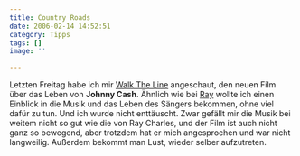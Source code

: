 ```yaml
---
title: Country Roads
date: 2006-02-14 14:52:51
category: Tipps
tags: []
image: ''

---
```


Letzten Freitag habe ich mir [Walk The Line](http://www.filmstarts.de/kritiken/Walk%20The%20Line.html) angeschaut, den neuen Film über das Leben von **Johnny Cash**. Ähnlich wie bei [Ray](http://us.imdb.com/title/tt0350258/) wollte ich einen Einblick in die Musik und das Leben des Sängers bekommen, ohne viel dafür zu tun. Und ich wurde nicht enttäuscht. Zwar gefällt mir die Musik bei weitem nicht so gut wie die von Ray Charles, und der Film ist auch nicht ganz so bewegend, aber trotzdem hat er mich angesprochen und war nicht langweilig. Außerdem bekommt man Lust, wieder selber aufzutreten.
